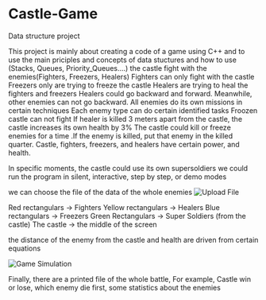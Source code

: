 # Castle-Game
Data structure project

This project is mainly about creating a code of a game using C++ and to use the main priciples and concepts of data stuctures and how to use (Stacks, Queues, Priority_Queues....) the castle fight with the enemies(Fighters, Freezers, Healers) Fighters can only fight with the castle Freezers only are trying to freeze the castle Healers are trying to heal the fighters and freezers Healers could go backward and forward. Meanwhile, other enemies can not go backward. All enemies do its own missions in certain techniques Each enemy type can do certain identified tasks Froozen castle can not fight If healer is killed 3 meters apart from the castle, the castle increases its own health by 3% The castle could kill or freeze enemies for a time .If the enemy is killed, put that enemy in the killed quarter.
Castle, fighters, freezers, and healers have certain power, and health.

In specific moments, the castle could use its own supersoldiers we could run the program in silent, interactive, step by step, or demo modes

we can choose the file of the data of the whole enemies 
![Upload File](https://user-images.githubusercontent.com/68303138/132766625-78ef2fd4-6c69-4c13-bdd7-ee18619faf06.png)


Red rectangulars -> Fighters 
Yellow rectangulars -> Healers 
Blue rectangulars -> Freezers 
Green Rectangulars -> Super Soldiers (from the castle) 
The castle -> the middle of the screen

the distance of the enemy from the castle and health are driven from certain equations

![Game Simulation](https://user-images.githubusercontent.com/68303138/132766650-a3d4c938-f393-4e60-9356-45d06579b8c6.png)



Finally, there are a printed file of the whole battle, For example, Castle win or lose, which enemy die first, some statistics about the enemies
